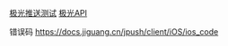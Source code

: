 
[极光推送测试](https://www.jiguang.cn/console/push/#/push3/app/d37d80b5de222298f23c5e47/push_manage/create/notification?sendTime=2024-10-15+13:50:55&sendSource=1&messageId=18101765996847380&optType=forward)
[极光API](https://docs.jiguang.cn/jpush/client/iOS/ios_api)

错误码
https://docs.jiguang.cn/jpush/client/iOS/ios_code